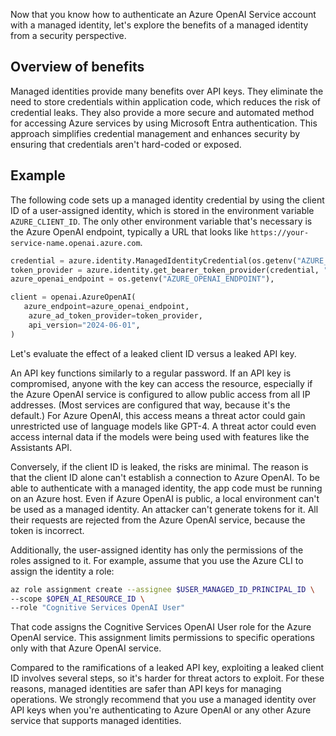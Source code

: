 Now that you know how to authenticate an Azure OpenAI Service account with a managed identity, let's explore the benefits of a managed identity from a security perspective.

## Overview of benefits

Managed identities provide many benefits over API keys. They eliminate the need to store credentials within application code, which reduces the risk of credential leaks. They also provide a more secure and automated method for accessing Azure services by using Microsoft Entra authentication. This approach simplifies credential management and enhances security by ensuring that credentials aren't hard-coded or exposed.

## Example

The following code sets up a managed identity credential by using the client ID of a user-assigned identity, which is stored in the environment variable `AZURE_CLIENT_ID`. The only other environment variable that's necessary is the Azure OpenAI endpoint, typically a URL that looks like `https://your-service-name.openai.azure.com`.

```python
credential = azure.identity.ManagedIdentityCredential(os.getenv("AZURE_CLIENT_ID"))
token_provider = azure.identity.get_bearer_token_provider(credential, "https://cognitiveservices.azure.com/.default")
azure_openai_endpoint = os.getenv("AZURE_OPENAI_ENDPOINT"),

client = openai.AzureOpenAI(   
   azure_endpoint=azure_openai_endpoint,
    azure_ad_token_provider=token_provider,
    api_version="2024-06-01",
)
```

Let's evaluate the effect of a leaked client ID versus a leaked API key.

An API key functions similarly to a regular password. If an API key is compromised, anyone with the key can access the resource, especially if the Azure OpenAI service is configured to allow public access from all IP addresses. (Most services are configured that way, because it's the default.) For Azure OpenAI, this access means a threat actor could gain unrestricted use of language models like GPT-4. A threat actor could even access internal data if the models were being used with features like the Assistants API.

Conversely, if the client ID is leaked, the risks are minimal. The reason is that the client ID alone can't establish a connection to Azure OpenAI. To be able to authenticate with a managed identity, the app code must be running on an Azure host. Even if Azure OpenAI is public, a local environment can't be used as a managed identity. An attacker can't generate tokens for it. All their requests are rejected from the Azure OpenAI service, because the token is incorrect.

Additionally, the user-assigned identity has only the permissions of the roles assigned to it. For example, assume that you use the Azure CLI to assign the identity a role:

```sh
az role assignment create --assignee $USER_MANAGED_ID_PRINCIPAL_ID \
--scope $OPEN_AI_RESOURCE_ID \
--role "Cognitive Services OpenAI User"
```

That code assigns the Cognitive Services OpenAI User role for the Azure OpenAI service. This assignment limits permissions to specific operations only with that Azure OpenAI service.

Compared to the ramifications of a leaked API key, exploiting a leaked client ID involves several steps, so it's harder for threat actors to exploit. For these reasons, managed identities are safer than API keys for managing operations. We strongly recommend that you use a managed identity over API keys when you're authenticating to Azure OpenAI or any other Azure service that supports managed identities.

